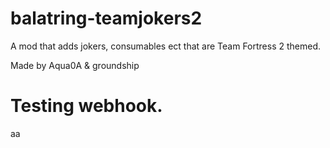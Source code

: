 # balatring-teamjokers2

A mod that adds jokers, consumables ect that are Team Fortress 2 themed.

Made by Aqua0A & groundship

# Testing webhook.
aa
